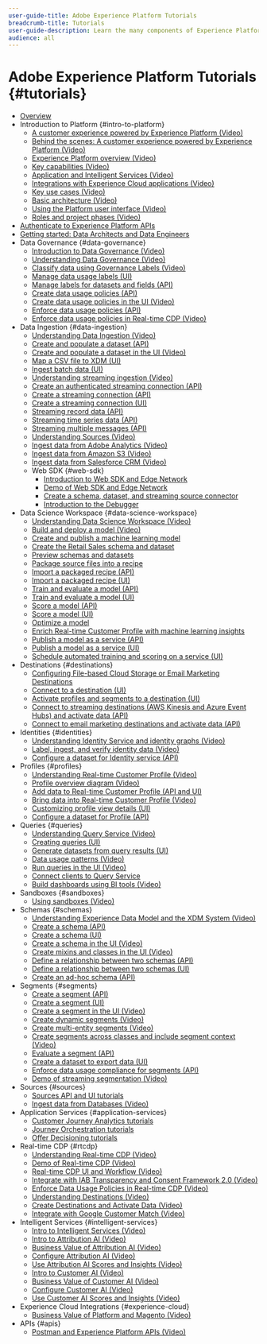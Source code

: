 ```yaml
---
user-guide-title: Adobe Experience Platform Tutorials
breadcrumb-title: Tutorials
user-guide-description: Learn the many components of Experience Platform.
audience: all
---
```


# Adobe Experience Platform Tutorials {#tutorials}

+ [Overview](/help/platform/overview.md)
+ Introduction to Platform {#intro-to-platform}
  + [A customer experience powered by Experience Platform (Video)](/help/platform/intro-to-platform/a-customer-experience-powered-by-experience-platform.md)
  + [Behind the scenes: A customer experience powered by Experience Platform (Video)](/help/platform/intro-to-platform/behind-the-scenes-a-customer-experience-powered-by-experience-platform.md)
  + [Experience Platform overview (Video)](/help/platform/intro-to-platform/overview.md)
  + [Key capabilities (Video)](/help/platform/intro-to-platform/key-capabilities.md)
  + [Application and Intelligent Services (Video)](/help/platform/intro-to-platform/application-and-intelligent-services.md)
  + [Integrations with Experience Cloud applications (Video)](/help/platform/intro-to-platform/integrations-with-experience-cloud-applications.md)
  + [Key use cases (Video)](/help/platform/intro-to-platform/key-use-cases.md)
  + [Basic architecture (Video)](/help/platform/intro-to-platform/basic-architecture.md)
  + [Using the Platform user interface (Video)](/help/platform/intro-to-platform/interface-tour.md)
  + [Roles and project phases (Video)](/help/platform/intro-to-platform/roles-and-project-phases.md)
+ [Authenticate to Experience Platform APIs](/help/platform/authentication/platform-api-authentication.md)
+ [Getting started: Data Architects and Data Engineers](https://docs.adobe.com/content/help/en/platform-learn/getting-started-for-data-architects-and-data-engineers/overview.html)
+ Data Governance {#data-governance}
  + [Introduction to Data Governance (Video)](/help/platform/governance/introduction-to-data-governance.md)
  + [Understanding Data Governance (Video)](/help/platform/governance/understanding-data-governance.md)
  + [Classify data using Governance Labels (Video)](/help/platform/governance/classify-data-using-governance-labels.md)
  + [Manage data usage labels (UI)](https://docs.adobe.com/content/help/en/experience-platform/data-governance/labels/user-guide.html)
  + [Manage labels for datasets and fields (API)](https://docs.adobe.com/content/help/en/experience-platform/data-governance/labels/dataset-api.html)
  + [Create data usage policies (API)](https://docs.adobe.com/content/help/en/experience-platform/data-governance/policies/create.html)
  + [Create data usage policies in the UI (Video)](/help/platform/governance/create-data-usage-policies.md)
  + [Enforce data usage policies (API)](https://docs.adobe.com/content/help/en/experience-platform/data-governance/enforcement/api-enforcement.html)
  + [Enforce data usage policies in Real-time CDP (Video)](/help/platform/governance/enforce-data-usage-policies-in-real-time-cdp.md)
+ Data Ingestion {#data-ingestion}
  + [Understanding Data Ingestion (Video)](/help/platform/data-ingestion/understanding-data-ingestion.md)
  + [Create and populate a dataset (API)](https://docs.adobe.com/content/help/en/experience-platform/catalog/datasets/create.html)
  + [Create and populate a dataset in the UI (Video)](/help/platform/data-ingestion/create-datasets-and-ingest-data.md)
  + [Map a CSV file to XDM (UI)](https://docs.adobe.com/content/help/en/experience-platform/ingestion/tutorials/map-a-csv-file.html)
  + [Ingest batch data (UI)](https://docs.adobe.com/content/help/en/experience-platform/ingestion/tutorials/ingest-batch-data.html)
  + [Understanding streaming ingestion (Video)](/help/platform/data-ingestion/understanding-streaming-ingestion.md)
  + [Create an authenticated streaming connection (API)](https://docs.adobe.com/content/help/en/experience-platform/ingestion/tutorials/create-authenticated-streaming-connection.html)
  + [Create a streaming connection (API)](https://docs.adobe.com/content/help/en/experience-platform/ingestion/tutorials/create-streaming-connection.html)
  + [Create a streaming connection (UI)](https://docs.adobe.com/content/help/en/experience-platform/ingestion/tutorials/create-streaming-connection-ui.html)
  + [Streaming record data (API)](https://docs.adobe.com/content/help/en/experience-platform/ingestion/tutorials/streaming-record-data.html)
  + [Streaming time series data (API)](https://docs.adobe.com/content/help/en/experience-platform/ingestion/tutorials/streaming-time-series-data.html)
  + [Streaming multiple messages (API)](https://docs.adobe.com/content/help/en/experience-platform/ingestion/tutorials/streaming-multiple-messages.html)
  + [Understanding Sources (Video)](/help/platform/data-ingestion/understanding-source-connectors.md)
  + [Ingest data from Adobe Analytics (Video)](/help/platform/data-ingestion/ingest-data-from-adobe-analytics.md)
  + [Ingest data from Amazon S3 (Video)](/help/platform/data-ingestion/ingest-data-from-amazon-s3.md)
  + [Ingest data from Salesforce CRM (Video)](/help/platform/data-ingestion/ingest-data-from-salesforce-crm.md)
  + Web SDK {#web-sdk}
    + [Introduction to Web SDK and Edge Network](/help/platform/data-ingestion/web-sdk/introduction-to-web-sdk-and-edge-network.md)
    + [Demo of Web SDK and Edge Network](/help/platform/data-ingestion/web-sdk/demo-of-web-sdk-and-edge-network.md)
    + [Create a schema, dataset, and streaming source connector](/help/platform/data-ingestion/web-sdk/create-a-schema-dataset-and-streaming-source-connector-for-web-sdk-data.md)
    + [Introduction to the Debugger](/help/platform/data-ingestion/web-sdk/introduction-to-the-experience-platform-debugger.md)
+ Data Science Workspace {#data-science-workspace}
  + [Understanding Data Science Workspace (Video)](/help/platform/data-science-workspace/understanding-data-science-workspace.md)
  + [Build and deploy a model (Video)](/help/platform/data-science-workspace/build-and-deploy-a-model.md)
  + [Create and publish a machine learning model](https://docs.adobe.com/content/help/en/experience-platform/data-science-workspace/models-recipes/create-publish-model.html)
  + [Create the Retail Sales schema and dataset](https://docs.adobe.com/content/help/en/experience-platform/data-science-workspace/models-recipes/create-retails-sales-dataset.html)
  + [Preview schemas and datasets](https://docs.adobe.com/content/help/en/experience-platform/data-science-workspace/models-recipes/preview-schema-data.html)
  + [Package source files into a recipe](https://docs.adobe.com/content/help/en/experience-platform/data-science-workspace/models-recipes/package-source-files-recipe.html)
  + [Import a packaged recipe (API)](https://docs.adobe.com/content/help/en/experience-platform/data-science-workspace/models-recipes/import-packaged-recipe-api.html)
  + [Import a packaged recipe (UI)](https://docs.adobe.com/content/help/en/experience-platform/data-science-workspace/models-recipes/import-packaged-recipe-ui.html)
  + [Train and evaluate a model (API)](https://docs.adobe.com/content/help/en/experience-platform/data-science-workspace/models-recipes/train-evaluate-model-api.html)
  + [Train and evaluate a model (UI)](https://docs.adobe.com/content/help/en/experience-platform/data-science-workspace/models-recipes/train-evaluate-model-ui.html)
  + [Score a model (API)](https://docs.adobe.com/content/help/en/experience-platform/data-science-workspace/models-recipes/score-model-api.html)
  + [Score a model (UI)](https://docs.adobe.com/content/help/en/experience-platform/data-science-workspace/models-recipes/score-model-ui.html)
  + [Optimize a model](https://docs.adobe.com/content/help/en/experience-platform/data-science-workspace/models-recipes/optimize-model.html)
  + [Enrich Real-time Customer Profile with machine learning insights](https://docs.adobe.com/content/help/en/experience-platform/data-science-workspace/models-recipes/enrich-profile.html)
  + [Publish a model as a service (API)](https://docs.adobe.com/content/help/en/experience-platform/data-science-workspace/models-recipes/publish-model-service-api.html)
  + [Publish a model as a service (UI)](https://docs.adobe.com/content/help/en/experience-platform/data-science-workspace/models-recipes/publish-model-service-ui.html)
  + [Schedule automated training and scoring on a service (UI)](https://docs.adobe.com/content/help/en/experience-platform/data-science-workspace/models-recipes/schedule-models-ui.html)
+ Destinations {#destinations}
  + [Configuring File-based Cloud Storage or Email Marketing Destinations](destinations/configuring-file-based-cloud-storage-or-email-marketing-destinations.md)
  + [Connect to a destination (UI)](https://docs.adobe.com/content/help/en/experience-platform/rtcdp/destinations/dest-tutorials/connect-destination.html)
  + [Activate profiles and segments to a destination (UI)](https://docs.adobe.com/content/help/en/experience-platform/rtcdp/destinations/dest-tutorials/activate-destinations.html)
  + [Connect to streaming destinations (AWS Kinesis and Azure Event Hubs) and activate data (API)](https://docs.adobe.com/content/help/en/experience-platform/rtcdp/destinations/api-tutorials/streaming-destinations-api-tutorial.html)
  + [Connect to email marketing destinations and activate data (API)](https://docs.adobe.com/content/help/en/experience-platform/rtcdp/destinations/api-tutorials/email-marketing-api.html)
+ Identities {#identities}
  + [Understanding Identity Service and identity graphs (Video)](/help/platform/identities/understanding-identity-and-identity-graphs.md)
  + [Label, ingest, and verify identity data (Video)](/help/platform/identities/label-ingest-and-verify-identity-data.md)
  + [Configure a dataset for Identity service (API)](https://docs.adobe.com/content/help/en/experience-platform/profile/tutorials/dataset-configuration.html)
+ Profiles {#profiles}
  + [Understanding Real-time Customer Profile (Video)](/help/platform/profiles/understanding-the-real-time-customer-profile.md)
  + [Profile overview diagram (Video)](/help/platform/profiles/overview-diagram.md)
  + [Add data to Real-time Customer Profile (API and UI)](https://docs.adobe.com/content/help/en/experience-platform/profile/tutorials/add-profile-data.html)
  + [Bring data into Real-time Customer Profile (Video)](/help/platform/profiles/bring-data-into-the-real-time-customer-profile.md)
  + [Customizing profile view details (UI)](https://docs.adobe.com/content/help/en/experience-platform/profile/ui/profile-customization.html)
  + [Configure a dataset for Profile (API)](https://docs.adobe.com/content/help/en/experience-platform/profile/tutorials/dataset-configuration.html)
+ Queries {#queries}
  + [Understanding Query Service (Video)](/help/platform/queries/understanding-query-service.md)
  + [Creating queries (UI)](https://docs.adobe.com/content/help/en/experience-platform/query/creating-queries/creating-queries.html)
  + [Generate datasets from query results (UI)](https://docs.adobe.com/content/help/en/experience-platform/query/create-datasets.html)
  + [Data usage patterns (Video)](/help/platform/queries/understanding-data-usage-patterns-with-query-service.md)
  + [Run queries in the UI (Video)](/help/platform/queries/run-queries.md)
  + [Connect clients to Query Service](https://docs.adobe.com/content/help/en/experience-platform/query/clients/overview.html)
  + [Build dashboards using BI tools (Video)](/help/platform/queries/understanding-the-value-of-dashboards-built-with-query-service.md)
+ Sandboxes {#sandboxes}
  + [Using sandboxes (Video)](/help/platform/sandboxes/use-sandboxes.md)
+ Schemas {#schemas}
  + [Understanding Experience Data Model and the XDM System (Video)](/help/platform/schemas/understanding-the-xdm-system-and-experience-data-model.md)
  + [Create a schema (API)](https://docs.adobe.com/content/help/en/experience-platform/xdm/tutorials/create-schema-api.html)
  + [Create a schema (UI)](https://docs.adobe.com/content/help/en/experience-platform/xdm/tutorials/create-schema-ui.html)
  + [Create a schema in the UI (Video)](/help/platform/schemas/create-your-first-schema-with-out-of-the-box-components.md)
  + [Create mixins and classes in the UI (Video)](/help/platform/schemas/create-your-own-mixins-and-classes.md)
  + [Define a relationship between two schemas (API)](https://docs.adobe.com/content/help/en/experience-platform/xdm/tutorials/relationship-api.html)
  + [Define a relationship between two schemas (UI)](https://docs.adobe.com/content/help/en/experience-platform/xdm/tutorials/relationship-ui.html)
  + [Create an ad-hoc schema (API)](https://docs.adobe.com/content/help/en/experience-platform/xdm/tutorials/ad-hoc.html)
+ Segments {#segments}
  + [Create a segment (API)](https://docs.adobe.com/content/help/en/experience-platform/segmentation/tutorials/create-a-segment.html)
  + [Create a segment (UI)](https://docs.adobe.com/content/help/en/experience-platform/segmentation/ui/overview.html)
  + [Create a segment in the UI (Video)](/help/platform/segments/create-segments.md)
  + [Create dynamic segments (Video)](/help/platform/segments/create-dynamic-segments.md)
  + [Create multi-entity segments (Video)](/help/platform/segments/create-multi-entity-segments.md)
  + [Create segments across classes and include segment context (Video)](/help/platform/segments/create-segments-across-classes-and-include-segment-context.md)
  + [Evaluate a segment (API)](https://docs.adobe.com/content/help/en/experience-platform/segmentation/tutorials/evaluate-a-segment.html)
  + [Create a dataset to export data (UI)](https://docs.adobe.com/content/help/en/experience-platform/segmentation/tutorials/create-dataset-export-segment.html)
  + [Enforce data usage compliance for segments (API)](https://docs.adobe.com/content/help/en/experience-platform/segmentation/tutorials/governance.html)
  + [Demo of streaming segmentation (Video)](/help/platform/segments/streaming-segmentation-demo.md)
+ Sources {#sources}
  + [Sources API and UI tutorials](/help/platform/sources/sources-tutorials.md)
  + [Ingest data from Databases (Video)](/help/platform/sources/ingest-data-from-databases.md)
+ Application Services {#application-services}
  + [Customer Journey Analytics tutorials](https://docs.adobe.com/content/help/en/customer-journey-analytics-learn/tutorials/overview.html)
  + [Journey Orchestration tutorials](https://docs.adobe.com/content/help/en/journey-orchestration-learn/tutorials/overview.html)
  + [Offer Decisioning tutorials](https://docs.adobe.com/content/help/en/offer-decisioning-learn/tutorials/overview.html)
+ Real-time CDP {#rtcdp}
  + [Understanding Real-time CDP (Video)](/help/platform/rtcdp/understanding-the-real-time-customer-data-platform.md)
  + [Demo of Real-time CDP (Video)](/help/platform/rtcdp/demo.md)
  + [Real-time CDP UI and Workflow (Video)](/help/platform/rtcdp/understanding-the-real-time-customer-data-platform-user-interface.md)
  + [Integrate with IAB Transparency and Consent Framework 2.0 (Video)](/help/platform/rtcdp/integrate-with-iab-transparency-and-consent-framework-2.md)
  + [Enforce Data Usage Policies in Real-time CDP (Video)](https://docs.adobe.com/content/help/en/platform-learn/tutorials/data-governance/enforce-data-usage-policies-in-real-time-cdp.html)
  + [Understanding Destinations (Video)](/help/platform/rtcdp/understanding-destinations.md)
  + [Create Destinations and Activate Data (Video)](/help/platform/rtcdp/create-destinations-and-activate-data.md)
  + [Integrate with Google Customer Match (Video)](/help/platform/rtcdp/integrate-with-google-customer-match.md)
+ Intelligent Services {#intelligent-services}
  + [Intro to Intelligent Services (Video)](/help/platform/intelligent-services/introduction-to-intelligent-services.md)
  + [Intro to Attribution AI (Video)](/help/platform/intelligent-services/introduction-to-attribution-ai.md)
  + [Business Value of Attribution AI (Video)](/help/platform/intelligent-services/business-value-of-attribution-ai.md)
  + [Configure Attribution AI (Video)](/help/platform/intelligent-services/configure-attribution-ai.md)
  + [Use Attribution AI Scores and Insights (Video)](/help/platform/intelligent-services/use-attribution-ai-scores-and-insights.md)
  + [Intro to Customer AI (Video)](/help/platform/intelligent-services/introduction-to-customer-ai.md)
  + [Business Value of Customer AI (Video)](/help/platform/intelligent-services/business-value-of-customer-ai.md)
  + [Configure Customer AI (Video)](/help/platform/intelligent-services/configure-customer-ai.md)
  + [Use Customer AI Scores and Insights (Video)](/help/platform/intelligent-services/use-customer-ai-scores-and-insights.md)
+ Experience Cloud Integrations {#experience-cloud}
  + [Business Value of Platform and Magento (Video)](/help/platform/experience-cloud/business-value-of-platform-and-magento.md)
+ APIs {#apis}
  + [Postman and Experience Platform APIs (Video)](/help/platform/apis/postman.md)